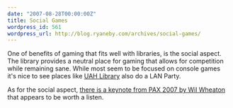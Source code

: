 ```yaml
---
date: "2007-08-28T00:00:00Z"
title: Social Games
wordpress_id: 561
wordpress_url: http://blog.ryaneby.com/archives/social-games/
---
```

One of benefits of gaming that fits well with libraries, is the social aspect. The library provides a neutral place for gaming that allows for competition while remaining sane. While most seem to be focused on console games it's nice to see places like <a href="http://lib.uah.edu/lanparty/">UAH Library</a> also do a LAN Party.

As for the social aspect, <a href="http://radar.oreilly.com/archives/2007/08/wil_wheaton_key_1.html">there is a keynote from PAX 2007 by Wil Wheaton</a> that appears to be worth a listen.
